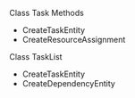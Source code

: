 Class Task
Methods
  * CreateTaskEntity
  * CreateResourceAssignment

Class TaskList
  * CreateTaskEntity
  * CreateDependencyEntity
 
